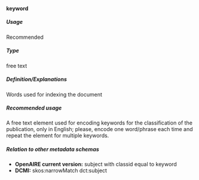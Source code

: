 #### keyword
##### Usage
Recommended
##### Type
free text
##### Definition/Explanations
Words used for indexing the document
##### Recommended usage
A free text element used for encoding keywords for the classification of the publication, only in English; please, encode one word/phrase each time and repeat the element for multiple keywords.
##### Relation to other metadata schemas
* **OpenAIRE current version:** subject with classid equal to keyword
* **DCMI:** skos:narrowMatch dct:subject
